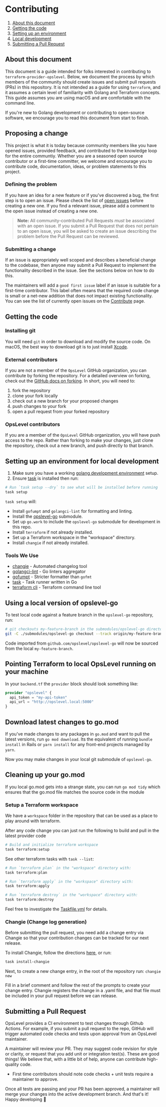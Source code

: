 # Contributing

1. [About this document](#about-this-document)
3. [Getting the code](#getting-the-code)
4. [Setting up an environment](#setting-up-an-environment)
5. [Local development](#local-development)
7. [Submitting a Pull Request](#submitting-a-pull-request)

## About this document

This document is a guide intended for folks interested in contributing to `terraform-provider-opslevel`. Below, we document the process by which members of the community should create issues and submit pull requests (PRs) in this repository. It is not intended as a guide for using `terraform`, and it assumes a certain level of familiarity with Golang and Terraform concepts. This guide assumes you are using macOS and are comfortable with the command line.

If you're new to Golang development or contributing to open-source software, we encourage you to read this document from start to finish.

## Proposing a change

This project is what it is today because community members like you have opened issues, provided feedback, and contributed to the knowledge loop for the entire communtiy. Whether you are a seasoned open source contributor or a first-time committer, we welcome and encourage you to contribute code, documentation, ideas, or problem statements to this project.

### Defining the problem

If you have an idea for a new feature or if you've discovered a bug, the first step is to open an issue. Please check the list of [open issues](https://github.com/OpsLevel/terraform-provider-opslevel/issues) before creating a new one. If you find a relevant issue, please add a comment to the open issue instead of creating a new one.

> **Note:** All community-contributed Pull Requests _must_ be associated with an open issue. If you submit a Pull Request that does not pertain to an open issue, you will be asked to create an issue describing the problem before the Pull Request can be reviewed.

### Submitting a change

If an issue is appropriately well scoped and describes a beneficial change to the codebase, then anyone may submit a Pull Request to implement the functionality described in the issue. See the sections below on how to do this.

The maintainers will add a `good first issue` label if an issue is suitable for a first-time contributor. This label often means that the required code change is small or a net-new addition that does not impact existing functionality. You can see the list of currently open issues on the [Contribute](https://github.com/OpsLevel/terraform-provider-opslevel/contribute) page.

## Getting the code

### Installing git

You will need `git` in order to download and modify the source code. On macOS, the best way to download git is to just install [Xcode](https://developer.apple.com/support/xcode/).

### External contributors

If you are not a member of the `OpsLevel` GitHub organization, you can contribute by forking the repository. For a detailed overview on forking, check out the [GitHub docs on forking](https://help.github.com/en/articles/fork-a-repo). In short, you will need to:

1. fork the repository
2. clone your fork locally
3. check out a new branch for your proposed changes
4. push changes to your fork
5. open a pull request from your forked repository

### OpsLevel contributors

If you are a member of the `OpsLevel` GitHub organization, you will have push
access to the repo. Rather than forking to make your changes, just clone the
repository, check out a new branch, and push directly to that branch.

## Setting up an environment for local development

1. Make sure you have a working
[golang development environment](https://learn.gopherguides.com/courses/preparing-your-environment-for-go-development)
setup.
2. Ensure [task](https://taskfile.dev/) is installed then run:

```sh
# Run `task setup --dry` to see what will be installed before running
task setup
```

`task setup` will:
- Install `gofumpt` and `golangci-lint` for formatting and linting.
- Install the [opslevel-go](https://github.com/opslevel/opslevel-go/) submodule.
- Set up `go.work` to include the `opslevel-go` submodule for development in this repo.
- Install `terraform` if not already installed.
- Set up a Terraform workspace in the "workspace" directory.
- Install `changie` if not already installed.

### Tools We Use

- [changie](https://changie.dev/) - Automated changelog tool
- [golangci-lint](https://golangci-lint.run/) - Go linters aggregator
- [gofumpt](https://pkg.go.dev/mvdan.cc/gofumpt) - Stricter formatter than `gofmt`
- [task](https://taskfile.dev/) - Task runner written in Go
- [terraform cli](https://developer.hashicorp.com/terraform/cli) - Terraform command line tool

## Using a local version of opslevel-go

To test local code against a feature branch in the `opslevel-go` repository, run:

```sh
# git checkouts my-feature-branch in the submodules/opslevel-go directory
git -C ./submodules/opslevel-go checkout --track origin/my-feature-branch
```

Code imported from `github.com/opslevel/opslevel-go` will now be sourced from the
local `my-feature-branch`.

## Pointing Terraform to local OpsLevel running on your machine

In your `backend.tf` the `provider` block should look something like:

```terraform
provider "opslevel" {
  api_token = "my-api-token"
  api_url = "http://opslevel.local:5000"
}
```

## Download latest changes to go.mod

If you've made changes to any packages in `go.mod` and want to pull the latest versions, run `go mod download`. Its the equivalent of running `bundle install` in Rails or `yarn install` for any front-end projects managed by `yarn`.

Now you may make changes in your local git submodule of `opslevel-go`.

## Cleaning up your go.mod

If you local go.mod gets into a strange state, you can run `go mod tidy` which ensures that the go.mod file matches the source code in the module

### Setup a Terraform workspace

We have a `workspace` folder in the repository that can be used as a place to play around with terraform.

After any code change you can just run the following to build and pull in the latest provider code

```sh
# Build and initialize terraform workspace
task terraform:setup
```

See other terraform tasks with `task --list`:

```sh
# Run `terraform plan` in the "workspace" directory with:
task terraform:plan

# Run `terraform apply` in the "workspace" directory with:
task terraform:apply

# Run `terraform destroy` in the "workspace" directory with:
task terraform:destroy
```

Feel free to investigate the [Taskfile.yml](./Taskfile.yml) for details.

### Changie (Change log generation)

Before submitting the pull request, you need add a change entry via Changie so that your contribution changes can be tracked for our next release.

To install Changie, follow the directions [here](https://changie.dev/guide/installation/), or run:

```sh
task install-changie
```

Next, to create a new change entry, in the root of the repository run: `changie new`

Fill in a brief comment and follow the rest of the prompts to create your change entry.  Changie registers the change in a .yaml file, and that file must be included in your pull request before we can release.

## Submitting a Pull Request

OpsLevel provides a CI environment to test changes through Github Actions. For example, if you submit a pull request to the repo, GitHub will trigger automated code checks and tests upon approval from an OpsLevel maintainer.

A maintainer will review your PR. They may suggest code revision for style or clarity, or request that you add unit or integration test(s). These are good things! We believe that, with a little bit of help, anyone can contribute high-quality code.
- First time contributors should note code checks + unit tests require a maintainer to approve.

Once all tests are passing and your PR has been approved, a maintainer will merge your changes into the active development branch. And that's it! Happy developing :tada:
